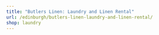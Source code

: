 ```yaml
---
title: "Butlers Linen: Laundry and Linen Rental"
url: /edinburgh/butlers-linen-laundry-and-linen-rental/
shop: laundry
---
```

